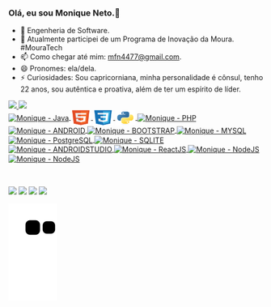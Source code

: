 ### Olá, eu sou Monique Neto.👋
- 🔭 Engenheria de Software.
- 🌱 Atualmente participei de um Programa de Inovação da Moura. #MouraTech
- 📫 Como chegar até mim: mfn4477@gmail.com.
- 😄 Pronomes: ela/dela.
- ⚡ Curiosidades: Sou capricorniana, minha personalidade é cônsul, tenho 22 anos, sou autêntica e proativa, além de ter um espírito de líder.

<div aling="center">
  <a href="https://github.com/MoniqueNeto">
  <img height="180em" src="https://github-readme-stats.vercel.app/api?username=MoniqueNeto&show_icons=true&theme=dracula&include_all_commits=true&count_private=true"/>
  <img height="180em" src="https://github-readme-stats.vercel.app/api/top-langs/?username=MoniqueNeto&layout=compact&langs_count=7&theme=dracula"/>
</div>
  
<div style="display:inline_block">
   <img align="center" alt="Monique - Java" height="30" width="40" src="https://cdn.jsdelivr.net/gh/devicons/devicon/icons/java/java-original.svg">
  <img align="center" alt="Monique - HTML" height="30" width="40" src="https://raw.githubusercontent.com/devicons/devicon/master/icons/html5/html5-original.svg">
  <img align="center" alt="Monique - CSS" height="30" width="40" src="https://raw.githubusercontent.com/devicons/devicon/master/icons/css3/css3-original.svg">
  <img align="center" alt="Monique - Python" height="30" width="40" src="https://raw.githubusercontent.com/devicons/devicon/master/icons/python/python-original.svg">
   <img align="center" alt="Monique - PHP" height="30" width="40" src="https://cdn.jsdelivr.net/gh/devicons/devicon/icons/php/php-plain.svg">  
 <img align="center" alt="Monique - ANDROID" height="30" width="40" src="https://cdn.jsdelivr.net/gh/devicons/devicon/icons/android/android-original.svg">  
  <img align="center" alt="Monique - BOOTSTRAP" height="30" width="40" src="https://cdn.jsdelivr.net/gh/devicons/devicon/icons/bootstrap/bootstrap-original.svg" />
  <img align="center" alt="Monique - MYSQL" height="30" width="40" src="https://cdn.jsdelivr.net/gh/devicons/devicon/icons/mysql/mysql-plain-wordmark.svg" />
  <img align="center" alt="Monique - PostgreSQL" height="30" width="40" src="https://cdn.jsdelivr.net/gh/devicons/devicon/icons/postgresql/postgresql-original.svg" />
  <img align="center" alt="Monique - SQLITE" height="30" width="40" src="https://img.shields.io/badge/SQLite-07405E?style=for-the-badge&logo=sqlite&logoColor=white" />
  <img align="center" alt="Monique - ANDROIDSTUDIO" height="30" width="40" src="https://cdn.jsdelivr.net/gh/devicons/devicon/icons/androidstudio/androidstudio-original.svg" />
  <img  align="center" alt="Monique - ReactJS" height="30" width="40" src="https://cdn.jsdelivr.net/gh/devicons/devicon/icons/react/react-original.svg" />
  <img align="center" alt="Monique - NodeJS" height="30" width="40" src="https://cdn.jsdelivr.net/gh/devicons/devicon/icons/nodejs/nodejs-original.svg" />
  <img align="center" alt="Monique - NodeJS" height="30" width="40" src="https://cdn.jsdelivr.net/gh/devicons/devicon/icons/spring/spring-original-wordmark.svg" />
          
           
          
          
          
          

</div>

##
<br>
<div>
  <a href="https://www.instagram.com/moniqueeneto/" target="_blank"><img src="https://img.shields.io/badge/-Instagram-%23E4405F?style=for-the-badge&logo=instagram&logoColor=white" target="_blank"></a>
  <a href = "mtfn@discente.ifpe.edu.br"><img src="https://img.shields.io/badge/-Gmail-%23333?style=for-the-badge&logo=gmail&logoColor=white" target="_blank"></a>
  <a href="https://www.linkedin.com/in/moniqueneto/" target="_blank"><img src="https://img.shields.io/badge/-LinkedIn-%230077B5?style=for-the-badge&logo=linkedin&logoColor=white" target="_blank"></a>
  <a href="https://www.facebook.com/monique.neto.37/" target="_blank"><img src="https://img.shields.io/badge/Facebook-1877F2?style=for-the-badge&logo=facebook&logoColor=white" target="_blank"></a> 
</div>
  
  
![Snake animation](https://github.com/MoniqueNeto/MoniqueNeto/blob/output/github-contribution-grid-snake.svg)
